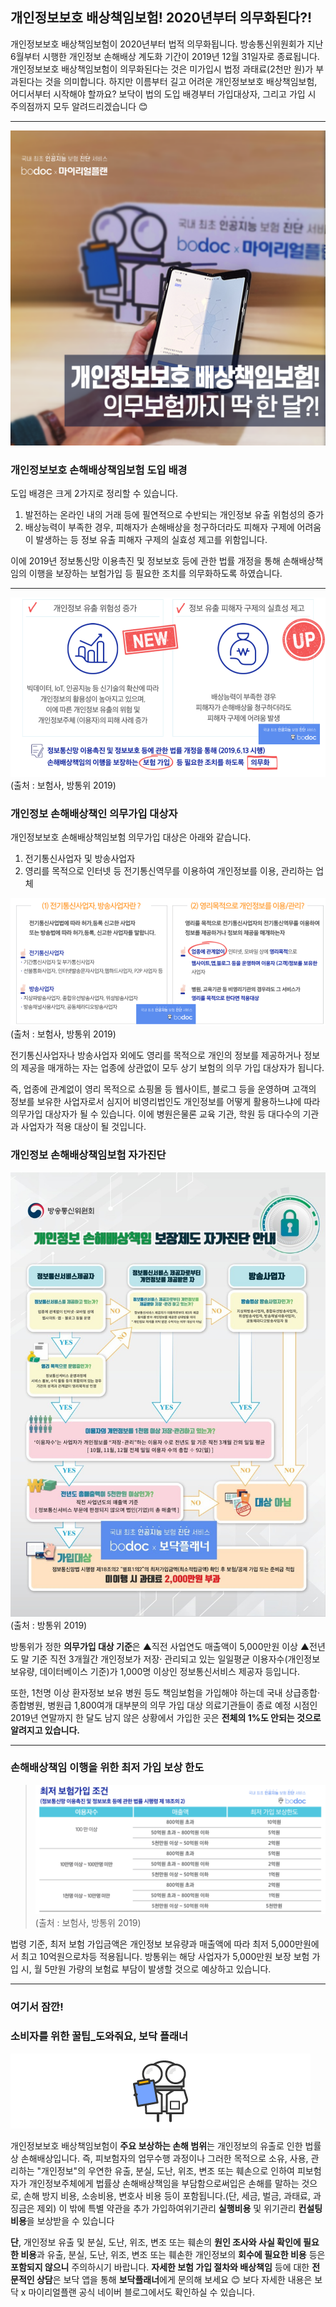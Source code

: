 ## 개인정보보호 배상책임보험! 2020년부터 의무화된다?!
	
개인정보보호 배상책임보험이 2020년부터 법적 의무화됩니다. 방송통신위원회가 지난 6월부터 시행한 개인정보 손해배상 계도화 기간이 2019년 12월 31일자로 종료됩니다. 개인정보보호 배상책임보험이 의무화된다는 것은 미가입시 법정 과태료(2천만 원)가 부과된다는 것을 의미합니다. 하지만 이름부터 길고 어려운 개인정보보호 배상책임보험, 어디서부터 시작해야 할까요? 보닥이 법의 도입 배경부터 가입대상자, 그리고 가입 시 주의점까지 모두 알려드리겠습니다 😊

---------------------------------------

![alt img](https://raw.githubusercontent.com/aijinet/doctor-contents/master/contents/201912/191211/protectpersonalinfoinsurance01.png)

### 개인정보보호 손해배상책임보험 도입 배경

도입 배경은 크게 2가지로 정리할 수 있습니다.

1. 발전하는 온라인 내의 거래 등에 필연적으로 수반되는 개인정보 유출 위험성의 증가 
2. 배상능력이 부족한 경우, 피해자가 손해배상을 청구하더라도 피해자 구제에 어려움이 발생하는 등 정보 유출 피해자 구제의 실효성 제고를 위함입니다.

이에 2019년 정보통신망 이용촉진 및 정보보호 등에 관한 법률 개정을 통해 손해배상책임의 이행을 보장하는 보험가입 등 필요한 조치를 의무화하도록 하였습니다.

---------------------------------------

![alt img](https://raw.githubusercontent.com/aijinet/doctor-contents/master/contents/201912/191211/protectpersonalinfoinsurance02.png)
(출처 : 보험사, 방통위 2019)

### 개인정보 손해배상책인 의무가입 대상자

개인정보보호 손해배상책임보험 의무가입 대상은 아래와 같습니다.

1. 전기통신사업자 및 방송사업자
2. 영리를 목적으로 인터넷 등 전기통신역무를 이용하여 개인정보를 이용, 관리하는 업체

![alt img](https://raw.githubusercontent.com/aijinet/doctor-contents/master/contents/201912/191211/protectpersonalinfoinsurance03.png)
(출처 : 보험사, 방통위 2019)

전기통신사업자나 방송사업자 외에도 영리를 목적으로 개인의 정보를 제공하거나 정보의 제공을 매개하는 자는 업종에 상관없이 모두 상기 보험의 의무 가입 대상자가 됩니다.

즉, 업종에 관계없이 영리 목적으로 쇼핑몰 등 웹사이트, 블로그 등을 운영하며 고객의 정보를 보유한 사업자로서 
심지어 비영리법인도 개인정보를 어떻게 활용하느냐에 따라 의무가입 대상자가 될 수 있습니다. 이에 병원은물론 교육 기관, 학원 등 대다수의 기관과 사업자가 적용 대상이 될 것입니다.

### 개인정보 손해배상책임보험 자가진단

![alt img](https://raw.githubusercontent.com/aijinet/doctor-contents/master/contents/201912/191211/protectpersonalinfoinsurance04.jpg)
(출처 : 방통위 2019)

방통위가 정한 **의무가입 대상 기준**은 
▲직전 사업연도 매출액이 5,000만원 이상 ▲전년도 말 기준 직전 3개월간 개인정보가 저장· 관리되고 있는 일일평균 이용자수(개인정보 보유량, 데이터베이스 기준)가 1,000명 이상인 정보통신서비스 제공자 등입니다.

또한, 1천명 이상 환자정보 보유 병원 등도 책임보험을 가입해야 하는데 국내 상급종합·종합병원, 병원급 1,800여개 대부분의 의무 가입 대상 의료기관들이 종료 예정 시점인 2019년 연말까지 한 달도 남지 않은 상황에서 가입한 곳은 **전체의 1%도 안되는 것으로 알려지고 있습니다.**

---------------------------------------

### 손해배상책임 이행을 위한 최저 가입 보상 한도

> ![alt img](https://raw.githubusercontent.com/aijinet/doctor-contents/master/contents/201912/191211/protectpersonalinfoinsurance05.png)
(출처 : 보험사, 방통위 2019)

법령 기준, 최저 보험 가입금액은 개인정보 보유량과 매출액에 따라 최저 5,000만원에서 최고 10억원으로차등 적용됩니다. 방통위는 해당 사업자가 5,000만원 보장 보험 가입 시, 월 5만원 가량의 보험료 부담이 발생할 것으로 예상하고 있습니다.

---------------------------------------
### 여기서 잠깐! 
### 소비자를 위한 꿀팁_도와줘요, 보닥 플래너
![alt img](https://raw.githubusercontent.com/aijinet/doctor-contents/master/contents/201911/191125/img03.png)

개인정보보호 배상책임보험이 **주요 보상하는 손해 범위**는 개인정보의 유출로 인한 법률상 손해배상입니다. 즉, 피보험자의 업무수행 과정이나 그러한 목적으로 소유, 사용, 관리하는 "개인정보"의 우연한 유출, 분실, 도난, 위조, 변조 또는 훼손으로 인하여 피보험자가 개인정보주체에게 법률상 손해배상책임을 부담함으로써입은 손해를 말하는 것으로, 손해 방지 비용, 소송비용, 변호사 비용 등이 포함됩니다.(단, 세금, 벌금, 과태료, 과징금은 제외) 이 밖에 특별 약관을 추가 가입하여위기관리 **실행비용** 및 위기관리 **컨설팅비용**을 보상받을 수 있습니다

**단**, 개인정보 유출 및 분실, 도난, 위조, 변조 또는 훼손의 **원인 조사와 사실 확인에 필요한 비용**과 유출, 분실, 도난, 위조, 변조 또는 훼손한 개인정보의 **회수에 필요한 비용** 등은 **포함되지 않으니** 주의하시기 바랍니다. **자세한 보험 가입 절차와 배상책임** 등에 대한 **전문적인 상담**은 보닥 앱을 통해 **보닥플래너**에게 문의해 보세요 😊 보다 자세한 내용은 보닥 x 마이리얼플랜 공식 네이버 블로그에서도 확인하실 수 있습니다.